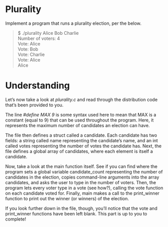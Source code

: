 # Plurality

Implement a program that runs a plurality election, per the below.

> $ ./plurality Alice Bob Charlie</br>
> Number of voters: 4</br>
> Vote: Alice</br>
> Vote: Bob</br>
> Vote: Charlie</br>
> Vote: Alice</br>
> Alice

# Understanding

Let’s now take a look at *plurality.c* and read through the distribution code that’s been provided to you.

The line *#define MAX 9* is some syntax used here to mean that MAX is a constant (equal to 9) that can be used throughout the program. Here, it represents the maximum number of candidates an election can have.

The file then defines a struct called a candidate. Each candidate has two fields: a string called name representing the candidate’s name, and an int called votes representing the number of votes the candidate has. Next, the file defines a global array of candidates, where each element is itself a candidate.

Now, take a look at the main function itself. See if you can find where the program sets a global variable candidate_count representing the number of candidates in the election, copies command-line arguments into the array candidates, and asks the user to type in the number of voters. Then, the program lets every voter type in a vote (see how?), calling the vote function on each candidate voted for. Finally, main makes a call to the print_winner function to print out the winner (or winners) of the election.

If you look further down in the file, though, you’ll notice that the vote and print_winner functions have been left blank. This part is up to you to complete!
